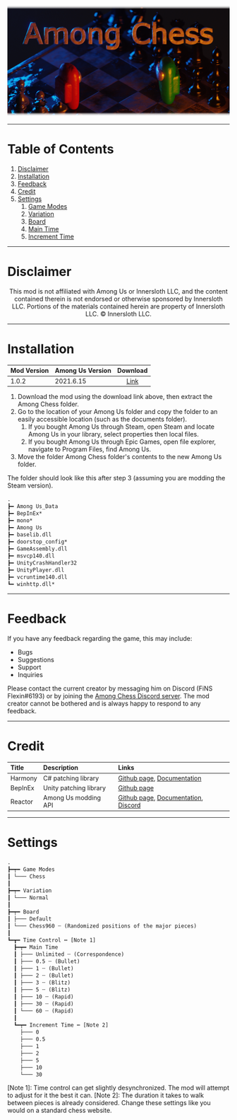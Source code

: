![Among Chess Logo](https://github.com/KyleSmith0905/Among-Chess/blob/master/Images/Logo-3D-Faded.png "Among Chess")

---
# Table of Contents
1. [Disclaimer](https://github.com/KyleSmith0905/Among-Chess/README.md#Disclaimer "Disclaimer Section")
2. [Installation](https://github.com/KyleSmith0905/Among-Chess/README.md#Installation "Installation Section")
3. [Feedback](https://github.com/KyleSmith0905/Among-Chess/README.md#Feedback "Feedback Section")
4. [Credit](https://github.com/KyleSmith0905/Among-Chess/README.md#Credit "Credit Section")
5. [Settings](https://github.com/KyleSmith0905/Among-Chess/README.md#Settings "Settings Section")
    1. [Game Modes](https://github.com/KyleSmith0905/Among-Chess/README.md#Game-Modes "Game Modes Subsection")
    2. [Variation](https://github.com/KyleSmith0905/Among-Chess/README.md#Variation "Variation Subsection")
    3. [Board](https://github.com/KyleSmith0905/Among-Chess/README.md#Board "Variation Subsection")
    4. [Main Time](https://github.com/KyleSmith0905/Among-Chess/README.md#Main-Time "Main Time Subsection")
    5. [Increment Time](https://github.com/KyleSmith0905/Among-Chess/README.md#Increment-Time "Increment Time Subsection")

---
# Disclaimer
<p align="center"> This mod is not affiliated with Among Us or Innersloth LLC, and the content contained therein is not endorsed or otherwise sponsored by Innersloth LLC. Portions of the materials contained herein are property of Innersloth LLC. © Innersloth LLC.</p>

---
# Installation
| Mod Version| Among Us Version| Download|
|:---|:---|:---:|
| 1.0.2| 2021.6.15| [Link](https://github.com/KyleSmith0905/Among-Chess/releases/tag/v1.0.2 "1.0.2")|

1. Download the mod using the download link above, then extract the Among Chess folder.
2. Go to the location of your Among Us folder and copy the folder to an easily accessible location (such as the documents folder).
    1. If you bought Among Us through Steam, open Steam and locate Among Us in your library, select properties then local files.
    2. If you bought Among Us through Epic Games, open file explorer, navigate to Program Files, find Among Us.
3. Move the folder Among Chess folder's contents to the new Among Us folder.

The folder should look like this after step 3 (assuming you are modding the Steam version).
```
.
┣━ Among Us_Data
┣━ BepInEx*
┣━ mono*
┣━ Among Us
┣━ baselib.dll
┣━ doorstop_config*
┣━ GameAssembly.dll
┣━ msvcp140.dll
┣━ UnityCrashHandler32
┣━ UnityPlayer.dll
┣━ vcruntime140.dll
┗━ winhttp.dll*
```

---
# Feedback
If you have any feedback regarding the game, this may include: 
- Bugs
- Suggestions
- Support
- Inquiries

Please contact the current creator by messaging him on Discord (FiNS Flexin#6193) or by joining the [Among Chess Discord server](https://discord.gg/SSDVCHPbrg "Among Chess Community Discord Server"). The mod creator cannot be bothered and is always happy to respond to any feedback.

---
# Credit
| Title| Description| Links|
|:---|:---|:---|
| Harmony| C# patching library| [Github page](https://github.com/pardeike/Harmony "Github Page"), [Documentation](https://harmony.pardeike.net/ "Documentation")|
| BepInEx| Unity patching library| [Github page](https://github.com/BepInEx/BepInEx "Github Page")|
| Reactor| Among Us modding API| [Github page](https://github.com/NuclearPowered/Reactor "Github Page"), [Documentation](https://docs.reactor.gg/ "Documentation"), [Discord](https://discord.com/invite/pKM7pbufP3 "Discord Server")|

---
# Settings

```
.
┣━┯━ Game Modes
┃ └─── Chess
┃
┣━┯━ Variation
┃ └─── Normal
┃
┣━┯━ Board
┃ ├─── Default
┃ └─── Chess960 ┄ (Randomized positions of the major pieces)
┃
┗━┳━ Time Control ┅ [Note 1]
  ┣━┯━ Main Time
  ┃ ├─── Unlimited ┄ (Correspondence)
  ┃ ├─── 0.5 ┄ (Bullet)
  ┃ ├─── 1 ┄ (Bullet)
  ┃ ├─── 2 ┄ (Bullet)
  ┃ ├─── 3 ┄ (Blitz)
  ┃ ├─── 5 ┄ (Blitz)
  ┃ ├─── 10 ┄ (Rapid)
  ┃ ├─── 30 ┄ (Rapid)
  ┃ └─── 60 ┄ (Rapid)
  ┃
  ┗━┯━ Increment Time ┅ [Note 2]
    ├─── 0
    ├─── 0.5
    ├─── 1
    ├─── 2
    ├─── 5
    ├─── 10
    └─── 30
```

[Note 1]: Time control can get slightly desynchronized. The mod will attempt to adjust for it the best it can.
[Note 2]: The duration it takes to walk between pieces is already considered. Change these settings like you would on a standard chess website.